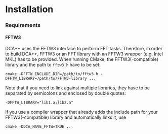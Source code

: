 # Installation

### Requirements

#### FFTW3

DCA++ uses the FFTW3 interface to perform FFT tasks. Therefore, in order to build DCA++, FFTW3 or an FFT library with an FFTW3 wrapper (e.g. Intel MKL) has to be provided. When running CMake, the FFTW3(-compatible) library and the path to `fftw3.h` have to be set:

	cmake -DFFTW_INCLUDE_DIR=/path/to/fftw3.h -DFFTW_LIBRARY=/path/to/FFTW3-library ...
	
Note that if you need to link against multiple libraries, they have to be separated by semicolons and enclosed by double quotes:

	-DFFTW_LIBRARY="lib1.a;lib2.a"

If you use a compiler wrapper that already adds the include path for your FFTW3(-compatible) library and automatically links it, use

	cmake -DDCA_HAVE_FFTW=TRUE ...